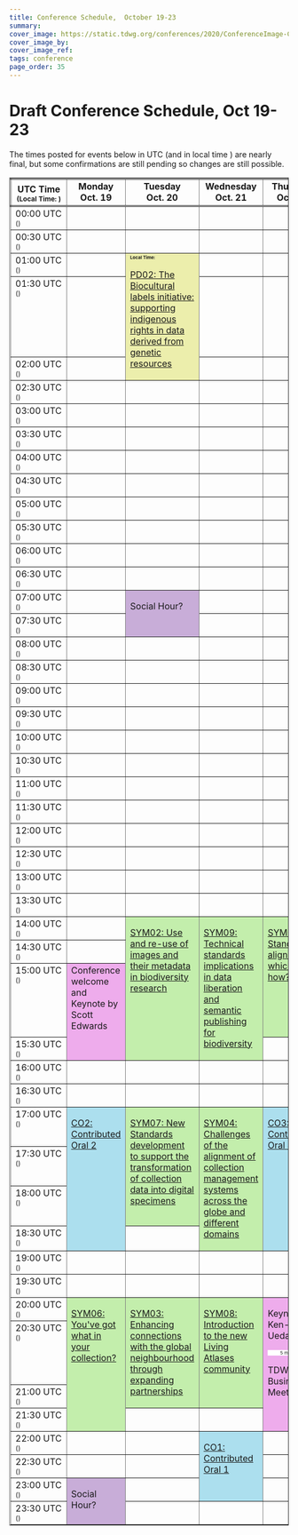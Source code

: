 ```yaml
---
title: Conference Schedule,  October 19-23
summary: 
cover_image: https://static.tdwg.org/conferences/2020/ConferenceImage-CR.jpg
cover_image_by: 
cover_image_ref: 
tags: conference
page_order: 35
---
```

<script type="text/javascript"> 

function horaLocal(hileraFechaHora, addlinebreak, addDay) {
// The function convert the parameter ISO Date string to the local hour HH:MM.
// Use addlinebreak to indicate a new line (1), a space (0) after the time.
// If addDay = 1 then a "(+1 day)" is added.
  var fecha = new Date(hileraFechaHora);   
  var horas = fecha.getHours();
  var minutos = fecha.getMinutes();
  
  if (horas < 10) {
     horas = "0" + horas.toString();
  }
  if (minutos < 10) {
     minutos = "0" + minutos.toString();
  }
  
  if (addlinebreak == 1) { 
    linebreak = "<br />"; 
  } else { 
    if (addlinebreak == 0) {
      linebreak = "&nbsp;"; 
    } else { 
      linebreak = ""; 
    } 
  }
  
  shiftDays = 0;
  shifted = "";
  if (addDay == 1) {
    shiftDays = fecha.getDate() - parseInt(hileraFechaHora.substr(hileraFechaHora.search("T")-2,2),10);
    if (shiftDays > 0) {
      shifted = "&plus;1 day";
    } else {
      if (shiftDays < 0) {
        shifted = "&minus;1 day";
      }
    }
  }
  return horas + ":" + minutos + linebreak + shifted;
}

function UTCZonaHorariaLocal(hileraFechaHora, addlinebreak) {
  // The function convert the parameter UTC ISO Date string to the local time.
  // Use addlinebreak to indicate a new line (1), a space (0) between "UTC" and the sign of the time.
  var fecha = new Date(hileraFechaHora);    

  var desfase = fecha.getTimezoneOffset();
  var signo = "&plus;";
  
  if (desfase < 0) { signo = "&plus;"; } else { signo = "&minus;"; }
  desfase = Math.abs(desfase);
  var horas = Math.trunc(desfase/60);
  var minutos = Math.trunc(desfase - (horas * 60));
  
  if (horas < 9) {horas = "0" + horas};
  if (minutos < 9) {minutos = "0"+ minutos};
  if (addlinebreak == 1) { 
    linebreak = "<br />"; 
  } else { 
    if (addlinebreak == 0) {
      linebreak = "&nbsp;"; 
    } else { 
      linebreak = ""; 
    } 
  }
  return ("UTC" + linebreak + signo) + (horas + ":" + minutos);
}

function DiaLocal(hileraFechaHora, lineas, formatoDia, formatoMes, localidad) {
  // The function convert the parameter ISO Date string to the day string.
  // lineas indicates if the result is more than 1 line (No:0, Yes:1)
  var fecha = new Date(hileraFechaHora);
  var nombreDia = fecha.toLocaleDateString(localidad, { weekday: formatoDia });
  var nombreMes = fecha.toLocaleDateString(localidad, { month: formatoMes });
  if (lineas == 1) {
    nombreDia = nombreDia + "<br>";
  } else {
    nombreDia = nombreDia + "&nbsp;";
  }
  nombreDia = nombreDia + fecha.getDate() + "&nbsp;" + nombreMes;
  return nombreDia;
}
</script>

# Draft Conference Schedule, Oct 19-23

The times posted for events below in UTC (and in local time <script type="text/javascript"> document.write( UTCZonaHorariaLocal('2020-10-19T00:00:00Z', 2) ); </script>) are nearly final, but some confirmations are still pending so changes are still possible.
<script type="text/javascript"> 
  // Some configuration variables
  let breakUTCLine = 1;
  let breakLocalDayLine = 1;
  let breakLocalHour = 1;
  let dontBreakLocalHour = -1;
  let weekOfDayFormat = 'long';
  let monthFormat = 'short';
  let localLocale = 'en-US';
  let showDayShift = 1;
</script>

<table style="border-collapse: collapse;" border="1px">
<tbody>
<tr style="border-style: double;">
<td style="vertical-align: bottom; text-align:center; width=10%;"><strong>UTC&nbsp;Time</strong><br />
  <span style="font-size:75%"><strong>(Local&nbsp;Time: <script type="text/javascript">document.write( UTCZonaHorariaLocal('2020-10-19T00:00:00Z', -1));</script>)</strong></span>
</td>
<td align="center" valign="top;"><strong>
  Monday<br />Oct. 19
<!--- <script type="text/javascript">document.write( DiaLocal('2020-10-19T00:00:00Z', breakLocalDayLine, weekOfDayFormat, monthFormat, localLocale) );</script> --->
  <br /> </strong>
</td>
<td align="center" valign="top;"><strong>
  Tuesday<br />Oct. 20
<!---  <script type="text/javascript">document.write( DiaLocal('2020-10-20T00:00:00Z', breakLocalDayLine, weekOfDayFormat, monthFormat, localLocale) );</script> --->
<br /> </strong></td>
<td align="center" valign="top;"><strong>
  Wednesday<br />Oct. 21
<!---  <script type="text/javascript">document.write( DiaLocal('2020-10-21T00:00:00Z', breakLocalDayLine, weekOfDayFormat, monthFormat, localLocale) );</script> --->
  <br /> </strong></td>
<td align="center" valign="top;"><strong>
  Thursday<br />Oct. 22
<!---  <script type="text/javascript">document.write( DiaLocal('2020-10-22T00:00:00Z', breakLocalDayLine, weekOfDayFormat, monthFormat, localLocale) );</script> --->
  <br /> </strong></td>
<td align="center" valign="top;"><strong>
  Friday<br />Oct. 23
<!---  <script type="text/javascript">document.write( DiaLocal('2020-10-23T00:00:00Z', breakLocalDayLine, weekOfDayFormat, monthFormat, localLocale) );</script> --->
  </strong></td>
</tr>
<tbody valign="top" >
<tr>
<td>00:00&nbsp;UTC<br /><span style="font-size:75%">(<script type="text/javascript">document.write( horaLocal('2020-10-19T00:00:00Z', dontBreakLocalHour, showDayShift));</script>)</span>
</td>
<td>&nbsp;</td>
<td>&nbsp;</td>
<td>&nbsp;</td>
<td>&nbsp;</td>
<td>&nbsp;</td>
</tr>
<tr>
<td>00:30&nbsp;UTC<br /><span style="font-size:75%">(<script type="text/javascript">document.write( horaLocal('2020-10-19T00:30:00Z', dontBreakLocalHour, showDayShift) );</script>)</span>
</td>
<td>&nbsp;</td>
<td>&nbsp;</td>
<td>&nbsp;</td>
<td>&nbsp;</td>
<td>&nbsp;</td>
</tr>
<tr>
<td>01:00&nbsp;UTC<br /><span style="font-size:75%">(<script type="text/javascript">document.write( horaLocal('2020-10-19T01:00:00Z', dontBreakLocalHour, showDayShift) );</script>)</span>
</td>
<td>&nbsp;</td>
<td style="background-color: #ECEEAC;" rowspan="3">
  <span style="font-size:50%"><strong>Local&nbsp;Time:
    <a href="https://www.timeanddate.com/worldclock/fixedtime.html?msg=TDWG+2020+-+PD02%3A%20The%20Biocultural%20labels%20initiative&iso=20201020T0100&p1=1440&ah=2&am=" target="_blank"> 
      <script type="text/javascript">
        document.write( DiaLocal("2020-10-20T01:00:00Z", 0, "short", "short", "en-US") );
        document.write(" "); document.write( horaLocal("2020-10-20T01:00:00Z", breakLocalHour, 0) );
      </script></a></strong></span>
<p><a href="../session-list/#pd02%20the%20biocultural%20labels%20initiative:%20supporting%20indigenous%20rights%20in%20data%20derived%20from%20genetic%20resources">PD02: The Biocultural labels initiative: supporting indigenous rights in data derived from genetic resources</a></p>
</td>
<td>&nbsp;</td>
<td>&nbsp;</td>
<td>&nbsp;</td>
</tr>
<tr>
<td>01:30&nbsp;UTC<br /><span style="font-size:75%">(<script type="text/javascript">document.write( horaLocal('2020-10-19T01:30:00Z', dontBreakLocalHour, showDayShift) );</script>)</span>
</td>
<td>&nbsp;</td>
<td>&nbsp;</td>
<td>&nbsp;</td>
<td style="background-color: #ECEEAC;" rowspan="4">
  <span style="font-size:60%"><strong>Local&nbsp;Time:
    <a href="https://www.timeanddate.com/worldclock/fixedtime.html?msg=TDWG+2020+-+PD01%3A%20Avenues%20into%20integration&iso=20201023T0130&p1=1440&ah=2&am=" target="_blank"> 
      <script type="text/javascript">
        document.write( DiaLocal("2020-10-23T01:30:00Z", 0, "short", "short", "en-US") );
        document.write(" "); document.write( horaLocal("2020-10-23T01:30:00Z", breakLocalHour, 0) );
      </script></a></strong></span>
<p><a href="../session-list/#pd01%20avenues%20into%20integration:%20communicating%20taxonomic%20intelligence%20from%20sender%20to%20recipient">PD01: Avenues into integration: communicating taxonomic intelligence from sender to recipient</a></p>
</td>
</tr>
<tr>
<td>02:00&nbsp;UTC<br /><span style="font-size:75%">(<script type="text/javascript">document.write( horaLocal('2020-10-19T02:00:00Z', dontBreakLocalHour, showDayShift) );</script>)</span>
</td>
<td>&nbsp;</td>
<td>&nbsp;</td>
<td>&nbsp;</td>
</tr>
<tr>
<td>02:30&nbsp;UTC<br /><span style="font-size:75%">(<script type="text/javascript">document.write( horaLocal('2020-10-19T02:30:00Z', dontBreakLocalHour, showDayShift) );</script>)</span>
</td>
<td>&nbsp;</td>
<td>&nbsp;</td>
<td>&nbsp;</td>
<td>&nbsp;</td>
</tr>
<tr>
<td>03:00&nbsp;UTC<br /><span style="font-size:75%">(<script type="text/javascript">document.write( horaLocal('2020-10-19T03:00:00Z', dontBreakLocalHour, showDayShift) );</script>)</span>
</td>
<td>&nbsp;</td>
<td>&nbsp;</td>
<td>&nbsp;</td>
<td>&nbsp;</td>
</tr>
<tr>
<td>03:30&nbsp;UTC<br /><span style="font-size:75%">(<script type="text/javascript">document.write( horaLocal('2020-10-19T03:30:00Z', dontBreakLocalHour, showDayShift) );</script>)</span>
</td>
<td>&nbsp;</td>
<td>&nbsp;</td>
<td>&nbsp;</td>
<td>&nbsp;</td>
<td>&nbsp;</td>
</tr>
<tr>
<td>04:00&nbsp;UTC<br /><span style="font-size:75%">(<script type="text/javascript">document.write( horaLocal('2020-10-19T04:00:00Z', dontBreakLocalHour, showDayShift) );</script>)</span>
</td>
<td>&nbsp;</td>
<td>&nbsp;</td>
<td>&nbsp;</td>
<td>&nbsp;</td>
<td>&nbsp;</td>
</tr>
<tr>
<td>04:30&nbsp;UTC<br /><span style="font-size:75%">(<script type="text/javascript">document.write( horaLocal('2020-10-19T04:30:00Z', dontBreakLocalHour, showDayShift) );</script>)</span>
</td>
<td>&nbsp;</td>
<td>&nbsp;</td>
<td>&nbsp;</td>
<td>&nbsp;</td>
<td>&nbsp;</td>
</tr>
<tr>
<td>05:00&nbsp;UTC<br /><span style="font-size:75%">(<script type="text/javascript">document.write( horaLocal('2020-10-19T05:00:00Z', dontBreakLocalHour, showDayShift) );</script>)</span>
</td>
<td>&nbsp;</td>
<td>&nbsp;</td>
<td>&nbsp;</td>
<td>&nbsp;</td>
<td>&nbsp;</td>
</tr>
<tr>
<td>05:30&nbsp;UTC<br /><span style="font-size:75%">(<script type="text/javascript">document.write( horaLocal('2020-10-19T05:30:00Z', dontBreakLocalHour, showDayShift) );</script>)</span>
</td>
<td>&nbsp;</td>
<td>&nbsp;</td>
<td>&nbsp;</td>
<td>&nbsp;</td>
<td>&nbsp;</td>
</tr>
<tr>
<td>06:00&nbsp;UTC<br /><span style="font-size:75%">(<script type="text/javascript">document.write( horaLocal('2020-10-19T06:00:00Z', dontBreakLocalHour, showDayShift) );</script>)</span>
</td>
<td>&nbsp;</td>
<td>&nbsp;</td>
<td>&nbsp;</td>
<td>&nbsp;</td>
<td>&nbsp;</td>
</tr>
<tr>
<td>06:30&nbsp;UTC<br /><span style="font-size:75%">(<script type="text/javascript">document.write( horaLocal('2020-10-19T06:30:00Z', dontBreakLocalHour, showDayShift) );</script>)</span>
</td>
<td>&nbsp;</td>
<td>&nbsp;</td>
<td>&nbsp;</td>
<td>&nbsp;</td>
<td>&nbsp;</td>
</tr>
<tr>
<td>07:00&nbsp;UTC<br /><span style="font-size:75%">(<script type="text/javascript">document.write( horaLocal('2020-10-19T07:00:00Z', dontBreakLocalHour, showDayShift) );</script>)</span>
</td>
<td>&nbsp;</td>
<td style="background-color: #c8add8;" rowspan="2"><p>Social Hour?</p>
  <span style="font-size:75%"><strong>
    <a href="https://www.timeanddate.com/worldclock/fixedtime.html?msg=TDWG+2020+-+Social%20Hour&iso=20201020T0700&p1=1440&ah=2&am=" target="_blank"> 
      <script type="text/javascript">
        document.write( DiaLocal("2020-10-20T07:00:00Z", 0, "short", "short", "en-US") );
<!---        document.write(" "); document.write( horaLocal("2020-10-20T01:00:00Z", breakLocalHour, 0) ); --->
      </script></a></strong></span>
</td>
<td>&nbsp;</td>
<td>&nbsp;</td>
<td>&nbsp;</td>
</tr>
<tr>
<td>07:30&nbsp;UTC<br /><span style="font-size:75%">(<script type="text/javascript">document.write( horaLocal('2020-10-19T07:30:00Z', dontBreakLocalHour, showDayShift) );</script>)</span>
</td>
<td>&nbsp;</td>
<td>&nbsp;</td>
<td>&nbsp;</td>
<td>&nbsp;</td>
</tr>
<tr>
<td>08:00&nbsp;UTC<br /><span style="font-size:75%">(<script type="text/javascript">document.write( horaLocal('2020-10-19T08:00:00Z', dontBreakLocalHour, showDayShift) );</script>)</span>
</td>
<td>&nbsp;</td>
<td>&nbsp;</td>
<td>&nbsp;</td>
<td>&nbsp;</td>
<td>&nbsp;</td>
</tr>
<tr>
<td>08:30&nbsp;UTC<br /><span style="font-size:75%">(<script type="text/javascript">document.write( horaLocal('2020-10-19T08:30:00Z', dontBreakLocalHour, showDayShift) );</script>)</span>
</td>
<td>&nbsp;</td>
<td>&nbsp;</td>
<td>&nbsp;</td>
<td>&nbsp;</td>
<td style="background-color: #acdfee;" rowspan="4"><p><a href="../session-list/#co04%20contributed%20oral%204">CO4: Contributed Oral 4</a></p>
  <span style="font-size:75%"><strong>
    <a href="https://www.timeanddate.com/worldclock/fixedtime.html?msg=TDWG+2020+-+CO04%3A%20Contributed%20Oral%204&iso=20201023T0830&p1=1440&ah=2&am=" target="_blank"> 
      <script type="text/javascript">
        document.write( DiaLocal("2020-10-23T08:30:00Z", 0, "short", "short", "en-US") );
<!---        document.write(" "); document.write( horaLocal("2020-10-20T01:00:00Z", breakLocalHour, 0) ); --->
      </script></a></strong></span>
</td>
</tr>
<tr>
<td>09:00&nbsp;UTC<br /><span style="font-size:75%">(<script type="text/javascript">document.write( horaLocal('2020-10-19T09:00:00Z', dontBreakLocalHour, showDayShift) );</script>)</span>
</td>
<td>&nbsp;</td>
<td>&nbsp;</td>
<td>&nbsp;</td>
<td>&nbsp;</td>
</tr>
<tr>
<td>09:30&nbsp;UTC<br /><span style="font-size:75%">(<script type="text/javascript">
    document.write( horaLocal('2020-10-19T09:30:00Z', dontBreakLocalHour, showDayShift) );
  </script>)</span>
</td>
<td>&nbsp;</td>
<td>&nbsp;</td>
<td>&nbsp;</td>
<td>&nbsp;</td>
</tr>
<tr>
<td>10:00&nbsp;UTC<br /><span style="font-size:75%">(<script type="text/javascript">
    document.write( horaLocal('2020-10-19T10:00:00Z', dontBreakLocalHour, showDayShift) );
  </script>)</span>
</td>
<td>&nbsp;</td>
<td>&nbsp;</td>
<td>&nbsp;</td>
<td>&nbsp;</td>
</tr>
<tr>
<td>10:30&nbsp;UTC<br /><span style="font-size:75%">(<script type="text/javascript">
    document.write( horaLocal('2020-10-19T10:30:00Z', dontBreakLocalHour, showDayShift) );
  </script>)</span>
</td>
<td>&nbsp;</td>
<td>&nbsp;</td>
<td>&nbsp;</td>
<td>&nbsp;</td>
<td>&nbsp;</td>
</tr>
<tr>
<td>11:00&nbsp;UTC<br /><span style="font-size:75%">(<script type="text/javascript">
    document.write( horaLocal('2020-10-19T11:00:00Z', dontBreakLocalHour, showDayShift) );
  </script>)</span>
</td>
<td>&nbsp;</td>
<td>&nbsp;</td>
<td>&nbsp;</td>
<td>&nbsp;</td>
<td>&nbsp;</td>
</tr>
<tr>
<td>11:30&nbsp;UTC<br /><span style="font-size:75%">(<script type="text/javascript">
    document.write( horaLocal('2020-10-19T11:30:00Z', dontBreakLocalHour, showDayShift) );
  </script>)</span>
</td>
<td>&nbsp;</td>
<td>&nbsp;</td>
<td>&nbsp;</td>
<td>&nbsp;</td>
<td style="background-color: #acdfee;" rowspan="4"><p><a href="../session-list/#co05%20contributed%20oral%205">CO5: Contributed Oral 5</a></p>
  <span style="font-size:75%"><strong>
    <a href="https://www.timeanddate.com/worldclock/fixedtime.html?msg=TDWG+2020+-+CO05%3A%20Contributed%20Oral%205&iso=20201023T1130&p1=1440&ah=2&am=" target="_blank"> 
      <script type="text/javascript">
        document.write( DiaLocal("2020-10-23T11:30:00Z", 0, "short", "short", "en-US") );
<!---        document.write(" "); document.write( horaLocal("2020-10-20T01:00:00Z", breakLocalHour, 0) ); --->
      </script></a></strong></span>
</td>
</tr>
<tr>
<td>12:00&nbsp;UTC<br /><span style="font-size:75%">(<script type="text/javascript">
    document.write( horaLocal('2020-10-19T12:00:00Z', dontBreakLocalHour, showDayShift) );
  </script>)</span>
</td>
<td>&nbsp;</td>
<td>&nbsp;</td>
<td>&nbsp;</td>
<td>&nbsp;</td>
</tr>
<tr>
<td>12:30&nbsp;UTC<br /><span style="font-size:75%">(<script type="text/javascript">
    document.write( horaLocal('2020-10-19T12:30:00Z', dontBreakLocalHour, showDayShift) );
  </script>)</span>
</td>
<td>&nbsp;</td>
<td>&nbsp;</td>
<td>&nbsp;</td>
<td>&nbsp;</td>
</tr>
<tr>
<td>13:00&nbsp;UTC<br /><span style="font-size:75%">(<script type="text/javascript">
    document.write( horaLocal('2020-10-19T13:00:00Z', dontBreakLocalHour, showDayShift) );
  </script>)</span>
</td>
<td>&nbsp;</td>
<td>&nbsp;</td>
<td>&nbsp;</td>
<td>&nbsp;</td>
</tr>
<tr>
<td>13:30&nbsp;UTC<br /><span style="font-size:75%">(<script type="text/javascript">
    document.write( horaLocal('2020-10-19T13:30:00Z', dontBreakLocalHour, showDayShift) );
  </script>)</span>
</td>
<td>&nbsp;</td>
<td>&nbsp;</td>
<td>&nbsp;</td>
<td>&nbsp;</td>
<td>&nbsp;</td>
</tr>
<tr>
<td>14:00&nbsp;UTC<br /><span style="font-size:75%">(<script type="text/javascript">
    document.write( horaLocal('2020-10-19T14:00:00Z', dontBreakLocalHour, showDayShift) );
  </script>)</span>
</td>
<td>&nbsp;</td>
<td style="background-color: #C3EEAC;" rowspan="4"><p><a href="../session-list/#sym02%20use%20and%20re-use%20of%20images%20and%20their%20metadata%20in%20biodiversity%20research">SYM02: Use and re-use of images and their metadata in biodiversity research</a></p>
  <span style="font-size:75%"><strong>
    <a href="https://www.timeanddate.com/worldclock/fixedtime.html?msg=TDWG+2020+-+SYM02%3A%20Use%20and%20Re-use%20of%20%20images%20and%20their%20metadata%20in%20biodiversity%20research&iso=20201020T1400&p1=1440&ah=2&am=" target="_blank"> 
      <script type="text/javascript">
        document.write( DiaLocal("2020-10-20T14:00:00Z", 0, "short", "short", "en-US") );
<!---        document.write(" "); document.write( horaLocal("2020-10-20T01:00:00Z", breakLocalHour, 0) ); --->
      </script></a></strong></span>
</td>
<td style="background-color: #C3EEAC;" rowspan="4"><p><a href="../session-list/#sym09%20technical%20and%20standards%20implications%20in%20data%20liberation%20and%20semantic%20publishing%20for%20biodiversity">SYM09: Technical standards implications in data liberation and semantic publishing for biodiversity</a></p>
  <span style="font-size:75%"><strong>
    <a href="https://www.timeanddate.com/worldclock/fixedtime.html?msg=TDWG+2020+-+SYM09%3A%20Technical%20standards%20implications%20in%20data%20liberation%20and%20semantic%20publishing%20for%20biodiversity&iso=20201021T1400&p1=1440&ah=2&am=" target="_blank"> 
      <script type="text/javascript">
        document.write( DiaLocal("2020-10-21T14:00:00Z", 0, "short", "short", "en-US") );
<!---        document.write(" "); document.write( horaLocal("2020-10-20T01:00:00Z", breakLocalHour, 0) ); --->
      </script></a></strong></span>
</td>
<td style="background-color: #C3EEAC;" rowspan="3"><p><a href="../session-list/#sym01%20standards%20alignment:%20which%20and%20how?">SYM01: Standards alignment: which and how?</a></p>
  <span style="font-size:75%"><strong>
    <a href="https://www.timeanddate.com/worldclock/fixedtime.html?msg=TDWG+2020+-+SYM01%3A%20Standards%20alignment%3F%20which%20and%20how%3F&iso=20201022T1400&p1=1440&ah=2&am=" target="_blank"> 
      <script type="text/javascript">
        document.write( DiaLocal("2020-10-22T14:00:00Z", 0, "short", "short", "en-US") );
<!---        document.write(" "); document.write( horaLocal("2020-10-20T01:00:00Z", breakLocalHour, 0) ); --->
      </script></a></strong></span>
</td>
<td style="background-color: #ECEEAC;" rowspan="3"><p><a href="../session-list/#pd03%20enabling%20digital%20specimen%20and%20extended%20specimen%20concepts%20in%20current%20tools%20and%20services">PD03: Enabling digital specimen and extended specimen concepts in current tools and services</a></p>
  <span style="font-size:75%"><strong>
    <a href="https://www.timeanddate.com/worldclock/fixedtime.html?msg=TDWG+2020+-+PD03%3A%20Enabling%20digital%20specimen%20and%20extended%20specimen%20concepts%20in%20current%20tools%20and%20services&iso=20201023T1400&p1=1440&ah=2&am=" target="_blank"> 
      <script type="text/javascript">
        document.write( DiaLocal("2020-10-23T14:00:00Z", 0, "short", "short", "en-US") );
<!---        document.write(" "); document.write( horaLocal("2020-10-20T01:00:00Z", breakLocalHour, 0) ); --->
      </script></a></strong></span>
</td>
</tr>
<tr>
<td>14:30&nbsp;UTC<br /><span style="font-size:75%">(<script type="text/javascript">
    document.write( horaLocal('2020-10-19T14:30:00Z', dontBreakLocalHour, showDayShift) );
  </script>)</span>
</td>
<td>&nbsp;</td>
</tr>
<tr>
<td>15:00&nbsp;UTC<br /><span style="font-size:75%">(<script type="text/javascript">
    document.write( horaLocal('2020-10-19T15:00:00Z', dontBreakLocalHour, showDayShift) );
  </script>)</span>
</td>
<td style="background-color: #EEACEC;" rowspan="2">
  Conference welcome and Keynote by<br />Scott Edwards<br />
  <span style="font-size:75%"><strong>
    <a href="https://www.timeanddate.com/worldclock/fixedtime.html?msg=TDWG+2020+-+Conference%20welcome%20and%20Keynote&iso=20201019T1500&p1=1440&ah=2&am=" target="_blank"> 
      <script type="text/javascript">
        document.write( DiaLocal("2020-10-19T15:00:00Z", 0, "short", "short", "en-US") );
<!---        document.write(" "); document.write( horaLocal("2020-10-19T15:00:00Z", breakLocalHour, 0) ); --->
      </script></a></strong></span>
  </td>
</tr>
<tr>
<td>15:30&nbsp;UTC<br /><span style="font-size:75%">(<script type="text/javascript">
    document.write( horaLocal('2020-10-19T15:30:00Z', dontBreakLocalHour, showDayShift) );
  </script>)</span>
</td>
<td>&nbsp;</td>
<td>&nbsp;</td>
</tr>
<tr>
<td>16:00&nbsp;UTC<br /><span style="font-size:75%">(<script type="text/javascript">
    document.write( horaLocal('2020-10-19T16:00:00Z', dontBreakLocalHour, showDayShift) );
  </script>)</span>
</td>
<td>&nbsp;</td>
<td>&nbsp;</td>
<td>&nbsp;</td>
<td>&nbsp;</td>
<td>&nbsp;</td>
</tr>
<tr>
<td>16:30&nbsp;UTC<br /><span style="font-size:75%">(<script type="text/javascript">
    document.write( horaLocal('2020-10-19T16:30:00Z', dontBreakLocalHour, showDayShift) );
  </script>)</span>
</td>
<td>&nbsp;</td>
<td>&nbsp;</td>
<td>&nbsp;</td>
<td>&nbsp;</td>
<td>&nbsp;</td>
</tr>
<tr>
<td>17:00&nbsp;UTC<br /><span style="font-size:75%">(<script type="text/javascript">
    document.write( horaLocal('2020-10-19T17:00:00Z', dontBreakLocalHour, showDayShift) );
  </script>)</span>
</td>
<td style="background-color: #acdfee;" rowspan="4"><p><a href="../session-list/#co02%20contributed%20oral%202">CO2: Contributed Oral 2</a></p>
  <span style="font-size:75%"><strong>
    <a href="https://www.timeanddate.com/worldclock/fixedtime.html?msg=TDWG+2020+-+CO02%3A%20Contributed%20oral%2002&iso=20201019T1700&p1=1440&ah=2&am=" target="_blank"> 
      <script type="text/javascript">
        document.write( DiaLocal("2020-10-19T17:00:00Z", 0, "short", "short", "en-US") );
<!---        document.write(" "); document.write( horaLocal("2020-10-19T17:00:00Z", breakLocalHour, 0) ); --->
      </script></a></strong></span>
</td>
<td style="background-color: #C3EEAC;" rowspan="3"><p><a href="../session-list/#sym07%20new%20standards%20development%20to%20support%20the%20transformation%20of%20collection%20data%20into%20digital%20specimens">SYM07: New Standards development to support the transformation of collection data into digital specimens</a></p>
  <span style="font-size:75%"><strong>
    <a href="https://www.timeanddate.com/worldclock/fixedtime.html?msg=TDWG+2020+-+SYM07%3A%20New%20Standards%20development%20to%20support%20the%20transformation%20of%20collection%20data%20into%20digital%20specimens&iso=20201020T1700&p1=1440&ah=2&am=" target="_blank">
      <script type="text/javascript">
        document.write( DiaLocal("2020-10-20T17:00:00Z", 0, "short", "short", "en-US") );
<!---        document.write(" "); document.write( horaLocal("2020-10-20T17:00:00Z", breakLocalHour, 0) ); --->
      </script></a></strong></span>
</td>
<td style="background-color: #C3EEAC;" rowspan="4"><p><a href="../session-list/#sym04%20challenges%20of%20the%20alignment%20of%20collection%20management%20systems%20across%20the%20globe%20and%20different%20domains">SYM04: Challenges of the alignment of collection management systems across the globe and different domains</a></p>
  <span style="font-size:75%"><strong>
    <a href="https://www.timeanddate.com/worldclock/fixedtime.html?msg=TDWG+2020+-+SYM04%3A%20Challenges%20of%20the%20alignment%20of%20collection%20management%20systems%20across%20the%20globe%20and%20different%20domains&iso=20201021T1700&p1=1440&ah=2&am=" target="_blank">
      <script type="text/javascript">
        document.write( DiaLocal("2020-10-21T17:00:00Z", 0, "short", "short", "en-US") );
<!---        document.write(" "); document.write( horaLocal("2020-10-21T17:00:00Z", breakLocalHour, 0) ); --->
      </script></a></strong></span>
  </td>
<td style="background-color: #acdfee;" rowspan="4"><p><a href="../session-list/#co03%20contributed%20oral%203">CO3: Contributed Oral 3</a></p>
  <span style="font-size:75%"><strong>
    <a href="https://www.timeanddate.com/worldclock/fixedtime.html?msg=TDWG+2020+-+CO03%3A%20Contributed%20oral%2003&iso=20201022T1700&p1=1440&ah=2&am=" target="_blank">
      <script type="text/javascript">
        document.write( DiaLocal("2020-10-22T17:00:00Z", 0, "short", "short", "en-US") );
<!---        document.write(" "); document.write( horaLocal("2020-10-22T17:00:00Z", breakLocalHour, 0) ); --->
      </script></a></strong></span>
</td>
<td style="background-color: #C3EEAC;" rowspan="3"><p><a href="../session-list/#sym05%20using%20collections%20to%20mitigate%20and%20prevent%20zoonotic%20disease:%20data%20mobilization%20and%20integration">SYM05: Using collections to mitigate and prevent zoonotic disease: data mobilization and integration</a></p>
  <span style="font-size:75%"><strong>
    <a href="https://www.timeanddate.com/worldclock/fixedtime.html?msg=TDWG+2020+-+SYM05%3A%20Using%20collections%20to%20mitigate%20and%20prevent%20zoonotic%20disease%3A%20data%20mobilization%20and%20integration&iso=20201023T1700&p1=1440&ah=2&am=" target="_blank">
      <script type="text/javascript">
        document.write( DiaLocal("2020-10-23T17:00:00Z", 0, "short", "short", "en-US") );
<!---        document.write(" "); document.write( horaLocal("2020-10-23T17:00:00Z", breakLocalHour, 0) ); --->
      </script></a></strong></span>
</td>
</tr>
<tr>
<td>17:30&nbsp;UTC<br /><span style="font-size:75%">(<script type="text/javascript">
    document.write( horaLocal('2020-10-19T17:30:00Z', dontBreakLocalHour, showDayShift) );
  </script>)</span>
</td>
</tr>
<tr>
<td>18:00&nbsp;UTC<br /><span style="font-size:75%">(<script type="text/javascript">
    document.write( horaLocal('2020-10-19T18:00:00Z', dontBreakLocalHour, showDayShift) );
  </script>)</span>
</td>
</tr>
<tr>
<td>18:30&nbsp;UTC<br /><span style="font-size:75%">(<script type="text/javascript">
    document.write( horaLocal('2020-10-19T18:30:00Z', dontBreakLocalHour, showDayShift) );
  </script>)</span>
</td>
<td>&nbsp;</td>
<td>&nbsp;</td>
</tr>
<tr>
<td>19:00&nbsp;UTC<br /><span style="font-size:75%">(<script type="text/javascript">
    document.write( horaLocal('2020-10-19T19:00:00Z', dontBreakLocalHour, showDayShift) );
  </script>)</span>
</td>
<td>&nbsp;</td>
<td>&nbsp;</td>
<td>&nbsp;</td>
<td>&nbsp;</td>
<td>&nbsp;</td>
</tr>
<tr>
<td>19:30&nbsp;UTC<br /><span style="font-size:75%">(<script type="text/javascript">
    document.write( horaLocal('2020-10-19T19:30:00Z', dontBreakLocalHour, showDayShift) );
  </script>)</span>
</td>
<td>&nbsp;</td>
<td>&nbsp;</td>
<td>&nbsp;</td>
<td>&nbsp;</td>
<td>&nbsp;</td>
</tr>
<tr>
<td>20:00&nbsp;UTC<br /><span style="font-size:75%">(<script type="text/javascript">
    document.write( horaLocal('2020-10-19T20:00:00Z', dontBreakLocalHour, showDayShift) );
  </script>)</span>
</td>
<td style="background-color: #C3EEAC;" rowspan="4"><p><a href="../session-list/#sym06%20you%20have%20what%20in%20your%20collection?">SYM06: You've got what in your collection?</a></p>
  <span style="font-size:75%"><strong>
    <a href="https://www.timeanddate.com/worldclock/fixedtime.html?msg=TDWG+2020+-+SYM06%3A%20You've%20got%20what%20in%20your%20collection?&iso=20201019T2000&p1=1440&ah=2&am=" target="_blank">
      <script type="text/javascript">
        document.write( DiaLocal("2020-10-19T20:00:00Z", 0, "short", "short", "en-US") );
<!---        document.write(" "); document.write( horaLocal("2020-10-19T20:00:00Z", breakLocalHour, 0) ); --->
      </script></a></strong></span>
</td>
<td style="background-color: #C3EEAC;" rowspan="3"><p><a href="../session-list/#sym03%20enhancing%20connections%20with%20the%20global%20neighbourhood%20through%20expanding%20partnerships">SYM03: Enhancing connections with the global neighbourhood through expanding partnerships</a></p>
  <span style="font-size:75%"><strong>
    <a href="https://www.timeanddate.com/worldclock/fixedtime.html?msg=TDWG+2020+-+SYM03%3A%20Enhancing%20connections%20with%20the%20global%20neighbourhood%20through%20expanding%20partnerships&iso=20201020T2000&p1=1440&ah=2&am=" target="_blank">
      <script type="text/javascript">
        document.write( DiaLocal("2020-10-20T20:00:00Z", 0, "short", "short", "en-US") );
<!---        document.write(" "); document.write( horaLocal("2020-10-20T20:00:00Z", breakLocalHour, 0) ); --->
      </script></a></strong></span>
</td>
<td style="background-color: #C3EEAC;" rowspan="3"><p><a href="../session-list/#sym08%20introduction%20to%20the%20new%20living%20atlases%20community">SYM08: Introduction to the new Living Atlases community</a></p>
  <span style="font-size:75%"><strong>
    <a href="https://www.timeanddate.com/worldclock/fixedtime.html?msg=TDWG+2020+-+SYM08%3A%20Introduction%20to%20the%20new%20Living%20Atlases%20community&iso=20201021T2000&p1=1440&ah=2&am=" target="_blank">
      <script type="text/javascript">
        document.write( DiaLocal("2020-10-21T20:00:00Z", 0, "short", "short", "en-US") );
<!---        document.write(" "); document.write( horaLocal("2020-10-21T20:00:00Z", breakLocalHour, 0) ); --->
      </script></a></strong></span>
</td>
<td style="background-color: #EEACEC;" rowspan="4">
  <p>Keynote by<br />Ken-Ichi Ueda</p>
  <p style="font-size:75%"><strong>
  <a href="https://www.timeanddate.com/worldclock/fixedtime.html?msg=TDWG+2020+-+Mid%20Conference%20Keynote&iso=20201022T2200&p1=1440&ah=2&am=" target="_blank"> 
    <script type="text/javascript">
      document.write( DiaLocal("2020-10-22T22:00:00Z", 0, "short", "short", "en-US") );
<!---      document.write(" "); document.write( horaLocal("2020-10-22T22:00:00Z", breakLocalHour, 0) ); --->
    </script>
  </a></strong>
  </p>
  <p style="font-size:50%; text-align:center; background-color:white">&nbsp;&nbsp;5 min break&nbsp;&nbsp;</p>
  <p>TDWG Business Meeting</p>
</td>
<td>&nbsp;</td>
</tr>
<tr>
<td>20:30&nbsp;UTC<br /><span style="font-size:75%">(<script type="text/javascript">
    document.write( horaLocal('2020-10-19T20:30:00Z', dontBreakLocalHour, showDayShift) );
  </script>)</span>
</td>
<td style="background-color: #c8add8;" rowspan="2"><p>Closing social session</p>
  <span style="font-size:75%"><strong>
    <a href="https://www.timeanddate.com/worldclock/fixedtime.html?msg=TDWG+2020+-+Closing%20social%20session&iso=20201023T2030&p1=1440&ah=2&am=" target="_blank"> 
      <script type="text/javascript">
        document.write( DiaLocal("2020-10-23T20:30:00Z", 0, "short", "short", "en-US") );
<!---        document.write(" "); document.write( horaLocal("2020-10-23T20:30:00Z", breakLocalHour, 0) ); --->
      </script></a></strong></span>
</td>
</tr>
<tr>
<td>21:00&nbsp;UTC<br /><span style="font-size:75%">(<script type="text/javascript">
    document.write( horaLocal('2020-10-19T21:00:00Z', dontBreakLocalHour, showDayShift) );
  </script>)</span>
</td>
<!---<td>&nbsp; style="background-color: #d8c3ad;" rowspan="3" --->
</tr>
<tr>
<td>21:30&nbsp;UTC<br /><span style="font-size:75%">(<script type="text/javascript">
    document.write( horaLocal('2020-10-19T21:30:00Z', dontBreakLocalHour, showDayShift) );
  </script>)</span>
</td>
<td>&nbsp;</td>
<td>&nbsp;</td>
<td>&nbsp;</td>
</tr>
<tr>
<td>22:00&nbsp;UTC<br /><span style="font-size:75%">(<script type="text/javascript">
    document.write( horaLocal('2020-10-19T22:00:00Z', dontBreakLocalHour, showDayShift) );
  </script>)</span>
</td>
<td>&nbsp;</td>
<td>&nbsp;</td>
<td style="background-color: #acdfee;" rowspan="3"><p><a href="../session-list/#co01%20contributed%20oral%201">CO1: Contributed Oral 1</a></p>
  <span style="font-size:75%"><strong>
    <a href="https://www.timeanddate.com/worldclock/fixedtime.html?msg=TDWG+2020+-+CO01%3A%20Contributed%20oral%2001&iso=20201021T2200&p1=1440&ah=2&am=" target="_blank">
      <script type="text/javascript">
        document.write( DiaLocal("2020-10-21T22:00:00Z", 0, "short", "short", "en-US") );
<!---        document.write(" "); document.write( horaLocal("2020-10-21T22:00:00Z", breakLocalHour, 0) ); --->
      </script></a></strong></span>
</td>
<td>&nbsp;</td>
<td>&nbsp;</td>
</tr>
<tr>
<td>22:30&nbsp;UTC<br /><span style="font-size:75%">(<script type="text/javascript">
    document.write( horaLocal('2020-10-19T22:30:00Z', dontBreakLocalHour, showDayShift) );
  </script>)</span>
</td>
<td>&nbsp;</td>
<td>&nbsp;</td>
<td>&nbsp;</td>
<td>&nbsp;</td>
</tr>
<tr>
<td>23:00&nbsp;UTC<br /><span style="font-size:75%">(<script type="text/javascript">
    document.write( horaLocal('2020-10-19T23:00:00Z', dontBreakLocalHour, showDayShift) );
  </script>)</span>
</td>
<td style="background-color: #c8add8;" rowspan="2"><p>Social Hour?</p>
  <span style="font-size:75%"><strong>
    <a href="https://www.timeanddate.com/worldclock/fixedtime.html?msg=TDWG+2020+-+Social%20Hour?&iso=20201019T2300&p1=1440&ah=2&am=" target="_blank">
      <script type="text/javascript">
        document.write( DiaLocal("2020-10-19T23:00:00Z", 0, "short", "short", "en-US") );
<!---        document.write(" "); document.write( horaLocal("2020-10-19T23:00:00Z", breakLocalHour, 0) ); --->
      </script></a></strong></span>
</td>
<td>&nbsp;</td>
<td>&nbsp;</td>
<td>&nbsp;</td>
</tr>
<tr>
<td>23:30&nbsp;UTC<br /><span style="font-size:75%">(<script type="text/javascript">
    document.write( horaLocal('2020-10-19T23:30:00Z', dontBreakLocalHour, showDayShift) );
  </script>)</span>
</td>
<td>&nbsp;</td>
<td>&nbsp;</td>
<td>&nbsp;</td>
<td>&nbsp;</td>
</tr>
</tbody>
</table>  








